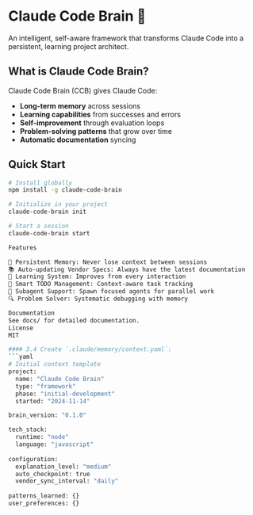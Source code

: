 # Claude Code Brain 🧠

An intelligent, self-aware framework that transforms Claude Code into a persistent, learning project architect.

## What is Claude Code Brain?

Claude Code Brain (CCB) gives Claude Code:
- **Long-term memory** across sessions
- **Learning capabilities** from successes and errors  
- **Self-improvement** through evaluation loops
- **Problem-solving patterns** that grow over time
- **Automatic documentation** syncing

## Quick Start

```bash
# Install globally
npm install -g claude-code-brain

# Initialize in your project
claude-code-brain init

# Start a session
claude-code-brain start

Features

🧠 Persistent Memory: Never lose context between sessions
📚 Auto-updating Vendor Specs: Always have the latest documentation
🔄 Learning System: Improves from every interaction
🎯 Smart TODO Management: Context-aware task tracking
🤝 Subagent Support: Spawn focused agents for parallel work
🔍 Problem Solver: Systematic debugging with memory

Documentation
See docs/ for detailed documentation.
License
MIT

#### 3.4 Create `.claude/memory/context.yaml`:
```yaml
# Initial context template
project:
  name: "Claude Code Brain"
  type: "framework"
  phase: "initial-development"
  started: "2024-11-14"

brain_version: "0.1.0"

tech_stack:
  runtime: "node"
  language: "javascript"
  
configuration:
  explanation_level: "medium"
  auto_checkpoint: true
  vendor_sync_interval: "daily"
  
patterns_learned: {}
user_preferences: {}